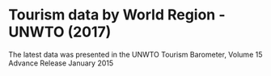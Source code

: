 # Tourism data by World Region - UNWTO (2017)

The latest data was presented in the UNWTO Tourism Barometer, Volume 15 Advance Release January 2015